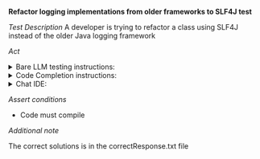 **Refactor logging implementations from older frameworks to SLF4J test**

*Test Description*
A developer is trying to refactor a class using SLF4J instead of the older Java logging framework

*Act*

<details>
<summary>Bare LLM testing instructions:</summary>

- Open the prompt.txt file
- Copy a question located in the prompt.txt file to the chat window
- Submit the question
- Open the project code-refactoring/legacy-logging/java
- Open the OrderService class
- Change the class implementation to the suggested implementation
- Add all necessary imports

</details>
<details>
<summary>Code Completion instructions:</summary>

- Open the project code-refactoring/legacy-logging/java
- Open the OrderService class
- Type at the end of the class:

```java
// Refactored logging implementations from older frameworks to SLF4J 
```

- Press ENTER
- Accept a sequence of suggestions using the TAB and ENTER keys
- Change the class implementation to the suggested implementation

</details>

<details>
<summary>Chat IDE:</summary>

- Open the project code-refactoring/legacy-logging/java
- Open the OrderService class
- Type in the chat window:

> Refactor logging implementations from older frameworks to SLF4J

- Change the processPayment method to the suggested method
- Add all necessary imports

</details>

*Assert conditions*

- Code must compile

*Additional note*

The correct solutions is in the correctResponse.txt file
